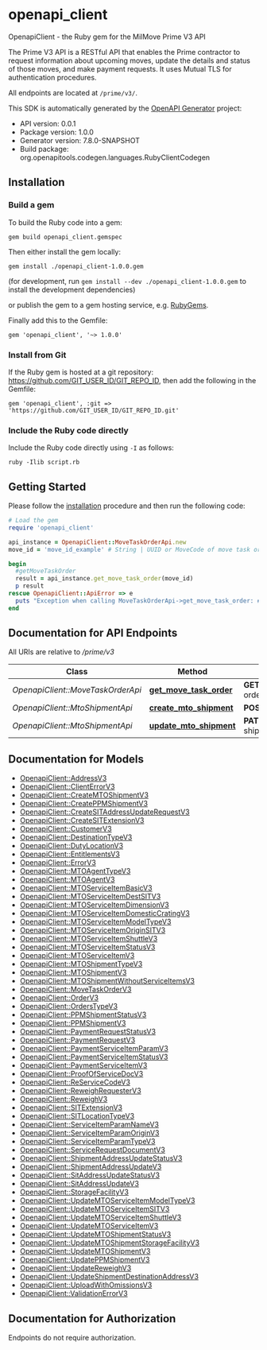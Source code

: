 # openapi_client

OpenapiClient - the Ruby gem for the MilMove Prime V3 API

The Prime V3 API is a RESTful API that enables the Prime contractor to request
information about upcoming moves, update the details and status of those moves,
and make payment requests. It uses Mutual TLS for authentication procedures.

All endpoints are located at `/prime/v3/`.


This SDK is automatically generated by the [OpenAPI Generator](https://openapi-generator.tech) project:

- API version: 0.0.1
- Package version: 1.0.0
- Generator version: 7.8.0-SNAPSHOT
- Build package: org.openapitools.codegen.languages.RubyClientCodegen

## Installation

### Build a gem

To build the Ruby code into a gem:

```shell
gem build openapi_client.gemspec
```

Then either install the gem locally:

```shell
gem install ./openapi_client-1.0.0.gem
```

(for development, run `gem install --dev ./openapi_client-1.0.0.gem` to install the development dependencies)

or publish the gem to a gem hosting service, e.g. [RubyGems](https://rubygems.org/).

Finally add this to the Gemfile:

    gem 'openapi_client', '~> 1.0.0'

### Install from Git

If the Ruby gem is hosted at a git repository: https://github.com/GIT_USER_ID/GIT_REPO_ID, then add the following in the Gemfile:

    gem 'openapi_client', :git => 'https://github.com/GIT_USER_ID/GIT_REPO_ID.git'

### Include the Ruby code directly

Include the Ruby code directly using `-I` as follows:

```shell
ruby -Ilib script.rb
```

## Getting Started

Please follow the [installation](#installation) procedure and then run the following code:

```ruby
# Load the gem
require 'openapi_client'

api_instance = OpenapiClient::MoveTaskOrderApi.new
move_id = 'move_id_example' # String | UUID or MoveCode of move task order to use........

begin
  #getMoveTaskOrder
  result = api_instance.get_move_task_order(move_id)
  p result
rescue OpenapiClient::ApiError => e
  puts "Exception when calling MoveTaskOrderApi->get_move_task_order: #{e}"
end

```

## Documentation for API Endpoints

All URIs are relative to */prime/v3*

Class | Method | HTTP request | Description
------------ | ------------- | ------------- | -------------
*OpenapiClient::MoveTaskOrderApi* | [**get_move_task_order**](docs/MoveTaskOrderApi.md#get_move_task_order) | **GET** /move-task-orders/{moveID} | getMoveTaskOrder
*OpenapiClient::MtoShipmentApi* | [**create_mto_shipment**](docs/MtoShipmentApi.md#create_mto_shipment) | **POST** /mto-shipments | createMTOShipment
*OpenapiClient::MtoShipmentApi* | [**update_mto_shipment**](docs/MtoShipmentApi.md#update_mto_shipment) | **PATCH** /mto-shipments/{mtoShipmentID} | updateMTOShipment


## Documentation for Models

 - [OpenapiClient::AddressV3](docs/AddressV3.md)
 - [OpenapiClient::ClientErrorV3](docs/ClientErrorV3.md)
 - [OpenapiClient::CreateMTOShipmentV3](docs/CreateMTOShipmentV3.md)
 - [OpenapiClient::CreatePPMShipmentV3](docs/CreatePPMShipmentV3.md)
 - [OpenapiClient::CreateSITAddressUpdateRequestV3](docs/CreateSITAddressUpdateRequestV3.md)
 - [OpenapiClient::CreateSITExtensionV3](docs/CreateSITExtensionV3.md)
 - [OpenapiClient::CustomerV3](docs/CustomerV3.md)
 - [OpenapiClient::DestinationTypeV3](docs/DestinationTypeV3.md)
 - [OpenapiClient::DutyLocationV3](docs/DutyLocationV3.md)
 - [OpenapiClient::EntitlementsV3](docs/EntitlementsV3.md)
 - [OpenapiClient::ErrorV3](docs/ErrorV3.md)
 - [OpenapiClient::MTOAgentTypeV3](docs/MTOAgentTypeV3.md)
 - [OpenapiClient::MTOAgentV3](docs/MTOAgentV3.md)
 - [OpenapiClient::MTOServiceItemBasicV3](docs/MTOServiceItemBasicV3.md)
 - [OpenapiClient::MTOServiceItemDestSITV3](docs/MTOServiceItemDestSITV3.md)
 - [OpenapiClient::MTOServiceItemDimensionV3](docs/MTOServiceItemDimensionV3.md)
 - [OpenapiClient::MTOServiceItemDomesticCratingV3](docs/MTOServiceItemDomesticCratingV3.md)
 - [OpenapiClient::MTOServiceItemModelTypeV3](docs/MTOServiceItemModelTypeV3.md)
 - [OpenapiClient::MTOServiceItemOriginSITV3](docs/MTOServiceItemOriginSITV3.md)
 - [OpenapiClient::MTOServiceItemShuttleV3](docs/MTOServiceItemShuttleV3.md)
 - [OpenapiClient::MTOServiceItemStatusV3](docs/MTOServiceItemStatusV3.md)
 - [OpenapiClient::MTOServiceItemV3](docs/MTOServiceItemV3.md)
 - [OpenapiClient::MTOShipmentTypeV3](docs/MTOShipmentTypeV3.md)
 - [OpenapiClient::MTOShipmentV3](docs/MTOShipmentV3.md)
 - [OpenapiClient::MTOShipmentWithoutServiceItemsV3](docs/MTOShipmentWithoutServiceItemsV3.md)
 - [OpenapiClient::MoveTaskOrderV3](docs/MoveTaskOrderV3.md)
 - [OpenapiClient::OrderV3](docs/OrderV3.md)
 - [OpenapiClient::OrdersTypeV3](docs/OrdersTypeV3.md)
 - [OpenapiClient::PPMShipmentStatusV3](docs/PPMShipmentStatusV3.md)
 - [OpenapiClient::PPMShipmentV3](docs/PPMShipmentV3.md)
 - [OpenapiClient::PaymentRequestStatusV3](docs/PaymentRequestStatusV3.md)
 - [OpenapiClient::PaymentRequestV3](docs/PaymentRequestV3.md)
 - [OpenapiClient::PaymentServiceItemParamV3](docs/PaymentServiceItemParamV3.md)
 - [OpenapiClient::PaymentServiceItemStatusV3](docs/PaymentServiceItemStatusV3.md)
 - [OpenapiClient::PaymentServiceItemV3](docs/PaymentServiceItemV3.md)
 - [OpenapiClient::ProofOfServiceDocV3](docs/ProofOfServiceDocV3.md)
 - [OpenapiClient::ReServiceCodeV3](docs/ReServiceCodeV3.md)
 - [OpenapiClient::ReweighRequesterV3](docs/ReweighRequesterV3.md)
 - [OpenapiClient::ReweighV3](docs/ReweighV3.md)
 - [OpenapiClient::SITExtensionV3](docs/SITExtensionV3.md)
 - [OpenapiClient::SITLocationTypeV3](docs/SITLocationTypeV3.md)
 - [OpenapiClient::ServiceItemParamNameV3](docs/ServiceItemParamNameV3.md)
 - [OpenapiClient::ServiceItemParamOriginV3](docs/ServiceItemParamOriginV3.md)
 - [OpenapiClient::ServiceItemParamTypeV3](docs/ServiceItemParamTypeV3.md)
 - [OpenapiClient::ServiceRequestDocumentV3](docs/ServiceRequestDocumentV3.md)
 - [OpenapiClient::ShipmentAddressUpdateStatusV3](docs/ShipmentAddressUpdateStatusV3.md)
 - [OpenapiClient::ShipmentAddressUpdateV3](docs/ShipmentAddressUpdateV3.md)
 - [OpenapiClient::SitAddressUpdateStatusV3](docs/SitAddressUpdateStatusV3.md)
 - [OpenapiClient::SitAddressUpdateV3](docs/SitAddressUpdateV3.md)
 - [OpenapiClient::StorageFacilityV3](docs/StorageFacilityV3.md)
 - [OpenapiClient::UpdateMTOServiceItemModelTypeV3](docs/UpdateMTOServiceItemModelTypeV3.md)
 - [OpenapiClient::UpdateMTOServiceItemSITV3](docs/UpdateMTOServiceItemSITV3.md)
 - [OpenapiClient::UpdateMTOServiceItemShuttleV3](docs/UpdateMTOServiceItemShuttleV3.md)
 - [OpenapiClient::UpdateMTOServiceItemV3](docs/UpdateMTOServiceItemV3.md)
 - [OpenapiClient::UpdateMTOShipmentStatusV3](docs/UpdateMTOShipmentStatusV3.md)
 - [OpenapiClient::UpdateMTOShipmentStorageFacilityV3](docs/UpdateMTOShipmentStorageFacilityV3.md)
 - [OpenapiClient::UpdateMTOShipmentV3](docs/UpdateMTOShipmentV3.md)
 - [OpenapiClient::UpdatePPMShipmentV3](docs/UpdatePPMShipmentV3.md)
 - [OpenapiClient::UpdateReweighV3](docs/UpdateReweighV3.md)
 - [OpenapiClient::UpdateShipmentDestinationAddressV3](docs/UpdateShipmentDestinationAddressV3.md)
 - [OpenapiClient::UploadWithOmissionsV3](docs/UploadWithOmissionsV3.md)
 - [OpenapiClient::ValidationErrorV3](docs/ValidationErrorV3.md)


## Documentation for Authorization

Endpoints do not require authorization.

